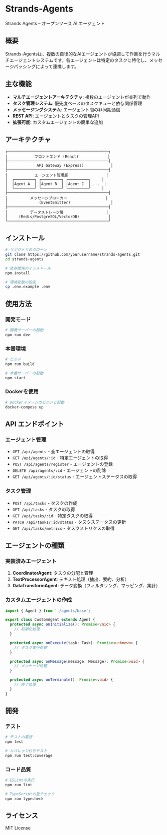 # Strands-Agents

Strands Agents – オープンソース AI エージェント

## 概要

Strands-Agentsは、複数の自律的なAIエージェントが協調して作業を行うマルチエージェントシステムです。各エージェントは特定のタスクに特化し、メッセージパッシングによって連携します。

## 主な機能

- **マルチエージェントアーキテクチャ**: 複数のエージェントが並列で動作
- **タスク管理システム**: 優先度ベースのタスクキューと依存関係管理
- **メッセージングシステム**: エージェント間の非同期通信
- **REST API**: エージェントとタスクの管理API
- **拡張可能**: カスタムエージェントの簡単な追加

## アーキテクチャ

```
┌─────────────────────────────────────────────┐
│            フロントエンド (React)             │
├─────────────────────────────────────────────┤
│             API Gateway (Express)            │
├─────────────────────────────────────────────┤
│            エージェント管理層                 │
│  ┌─────────┐ ┌─────────┐ ┌─────────┐     │
│  │Agent A  │ │Agent B  │ │Agent C  │ ...  │
│  └─────────┘ └─────────┘ └─────────┘     │
├─────────────────────────────────────────────┤
│          メッセージブローカー                 │
│              (EventEmitter)                  │
├─────────────────────────────────────────────┤
│          データストレージ層                   │
│     (Redis/PostgreSQL/VectorDB)             │
└─────────────────────────────────────────────┘
```

## インストール

```bash
# リポジトリのクローン
git clone https://github.com/yourusername/strands-agents.git
cd strands-agents

# 依存関係のインストール
npm install

# 環境変数の設定
cp .env.example .env
```

## 使用方法

### 開発モード

```bash
# 開発サーバーの起動
npm run dev
```

### 本番環境

```bash
# ビルド
npm run build

# 本番サーバーの起動
npm start
```

### Dockerを使用

```bash
# Dockerイメージのビルドと起動
docker-compose up
```

## API エンドポイント

### エージェント管理

- `GET /api/agents` - 全エージェントの取得
- `GET /api/agents/:id` - 特定エージェントの取得
- `POST /api/agents/register` - エージェントの登録
- `DELETE /api/agents/:id` - エージェントの削除
- `GET /api/agents/:id/status` - エージェントステータスの取得

### タスク管理

- `POST /api/tasks` - タスクの作成
- `GET /api/tasks` - タスクの取得
- `GET /api/tasks/:id` - 特定タスクの取得
- `PATCH /api/tasks/:id/status` - タスクステータスの更新
- `GET /api/tasks/metrics` - タスクメトリクスの取得

## エージェントの種類

### 実装済みエージェント

1. **CoordinatorAgent**: タスクの分配と管理
2. **TextProcessorAgent**: テキスト処理（抽出、要約、分析）
3. **DataTransformAgent**: データ変換（フィルタリング、マッピング、集計）

### カスタムエージェントの作成

```typescript
import { Agent } from './agents/base';

export class CustomAgent extends Agent {
  protected async onInitialize(): Promise<void> {
    // 初期化処理
  }

  protected async onExecute(task: Task): Promise<unknown> {
    // タスク実行処理
  }

  protected async onMessage(message: Message): Promise<void> {
    // メッセージ処理
  }

  protected async onTerminate(): Promise<void> {
    // 終了処理
  }
}
```

## 開発

### テスト

```bash
# テストの実行
npm test

# カバレッジ付きテスト
npm run test:coverage
```

### コード品質

```bash
# ESLintの実行
npm run lint

# TypeScriptの型チェック
npm run typecheck
```

## ライセンス

MIT License
